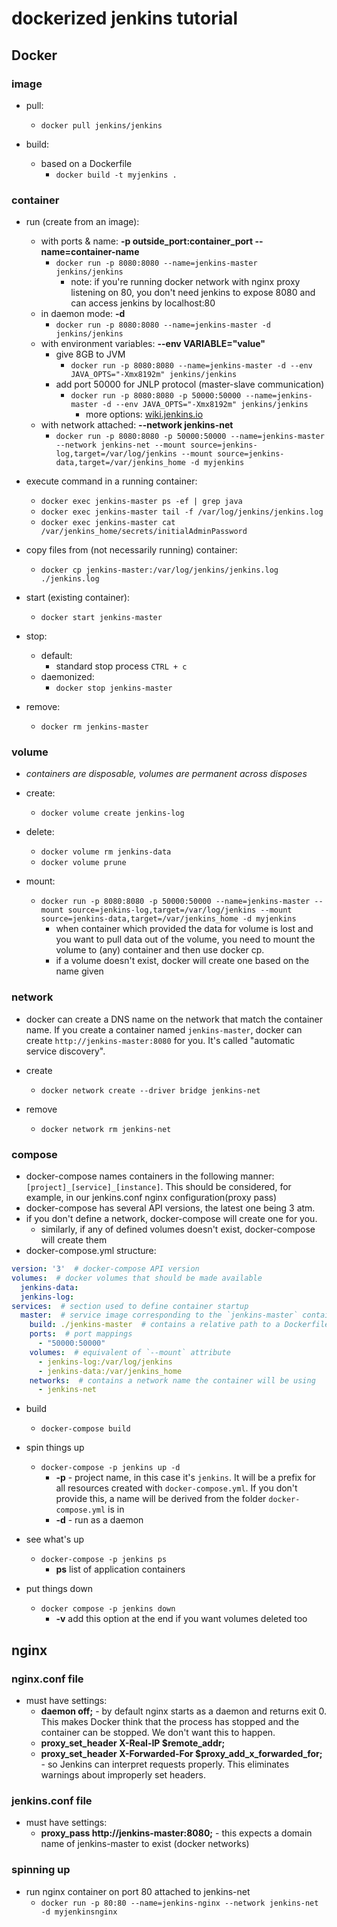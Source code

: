 # dockerized jenkins tutorial

## Docker

### image

- pull:
  - `docker pull jenkins/jenkins`

- build:
  - based on a Dockerfile
    - `docker build -t myjenkins .`

### container

- run (create from an image):
  - with ports & name: **-p outside_port:container_port --name=container-name**
    - `docker run -p 8080:8080 --name=jenkins-master jenkins/jenkins`
      - note: if you're running docker network with nginx proxy listening on 80, you don't need jenkins to expose 8080 and can access jenkins by localhost:80
  - in daemon mode: **-d**
    - `docker run -p 8080:8080 --name=jenkins-master -d jenkins/jenkins`
  - with environment variables: **--env VARIABLE="value"**
    - give 8GB to JVM
      - `docker run -p 8080:8080 --name=jenkins-master -d --env JAVA_OPTS="-Xmx8192m" jenkins/jenkins`
    - add port 50000 for JNLP protocol (master-slave communication)
      - `docker run -p 8080:8080 -p 50000:50000 --name=jenkins-master -d --env JAVA_OPTS="-Xmx8192m" jenkins/jenkins`
        - more options: [wiki.jenkins.io](https://wiki.jenkins.io/display/JENKINS/Starting+and+Accessing+Jenkins)
  - with network attached: **--network jenkins-net**
    - `docker run -p 8080:8080 -p 50000:50000 --name=jenkins-master --network jenkins-net --mount source=jenkins-log,target=/var/log/jenkins --mount source=jenkins-data,target=/var/jenkins_home -d myjenkins`

- execute command in a running container:
  - `docker exec jenkins-master ps -ef | grep java`
  - `docker exec jenkins-master tail -f /var/log/jenkins/jenkins.log`
  - `docker exec jenkins-master cat /var/jenkins_home/secrets/initialAdminPassword`

- copy files from (not necessarily running) container:
  - `docker cp jenkins-master:/var/log/jenkins/jenkins.log ./jenkins.log`

- start (existing container):
  - `docker start jenkins-master`

- stop:
  - default:
    - standard stop process `CTRL + c`
  - daemonized:
    - `docker stop jenkins-master`

- remove:
  - `docker rm jenkins-master`

### volume

- *containers are disposable, volumes are permanent across disposes*

- create:
  - `docker volume create jenkins-log`

- delete:
  - `docker volume rm jenkins-data`
  - `docker volume prune`

- mount:
  - `docker run -p 8080:8080 -p 50000:50000 --name=jenkins-master --mount source=jenkins-log,target=/var/log/jenkins --mount source=jenkins-data,target=/var/jenkins_home -d myjenkins`
    - when container which provided the data for volume is lost and you want to pull data out of the volume, you need to mount the volume to (any) container and then use docker cp.
    - if a volume doesn't exist, docker will create one based on the name given

### network

- docker can create a DNS name on the network that match the container name. If you create a container named `jenkins-master`, docker can create `http://jenkins-master:8080` for you. It's called "automatic service discovery".

- create
  - `docker network create --driver bridge jenkins-net`

- remove
  - `docker network rm jenkins-net`

### compose

- docker-compose names containers in the following manner: `[project]_[service]_[instance]`. This should be considered, for example, in our jenkins.conf nginx configuration(proxy pass)
- docker-compose has several API versions, the latest one being 3 atm.
- if you don't define a network, docker-compose will create one for you.
  - similarly, if any of defined volumes doesn't exist, docker-compose will create them
- docker-compose.yml structure:

```yaml
version: '3'  # docker-compose API version
volumes:  # docker volumes that should be made available
  jenkins-data:
  jenkins-log:
services:  # section used to define container startup
  master:  # service image corresponding to the `jenkins-master` container
    build: ./jenkins-master  # contains a relative path to a Dockerfile defining jenkins-master image
    ports:  # port mappings
      - "50000:50000"
    volumes:  # equivalent of `--mount` attribute
      - jenkins-log:/var/log/jenkins
      - jenkins-data:/var/jenkins_home
    networks:  # contains a network name the container will be using
      - jenkins-net
```

- build
  - `docker-compose build`

- spin things up
  - `docker-compose -p jenkins up -d`
    - **-p** - project name, in this case it's `jenkins`. It will be a prefix for all resources created with `docker-compose.yml`. If you don't provide this, a name will be derived from the folder `docker-compose.yml` is in
    - **-d** - run as a daemon

- see what's up
  - `docker-compose -p jenkins ps`
    - **ps** list of application containers

- put things down
  - `docker compose -p jenkins down`
    - **-v** add this option at the end if you want volumes deleted too

## nginx

### nginx.conf file

- must have settings:
  - **daemon off;** - by default nginx starts as a daemon and returns exit 0. This makes Docker think that the process has stopped and the container can be stopped. We don't want this to happen.
  - **proxy_set_header X-Real-IP $remote_addr;**
  - **proxy_set_header X-Forwarded-For $proxy_add_x_forwarded_for;** - so Jenkins can interpret requests properly. This eliminates warnings about improperly set headers.

### jenkins.conf file

- must have settings:
  - **proxy_pass http://jenkins-master:8080;** - this expects a domain name of jenkins-master to exist (docker networks) 

### spinning up

- run nginx container on port 80 attached to jenkins-net
  - `docker run -p 80:80 --name=jenkins-nginx --network jenkins-net -d myjenkinsnginx`
